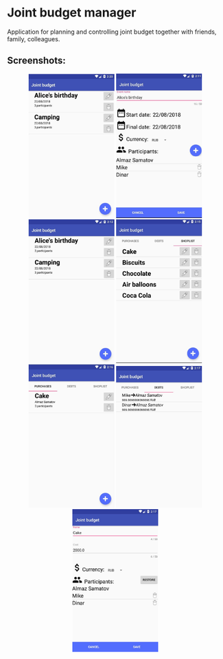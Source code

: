 # Joint budget manager

Application for planning and controlling joint budget together with friends, family, colleagues.

## Screenshots:

<p align="center">
  <img src="/screenshots/s1.jpg" width="200"/>
  <img src="/screenshots/s2.jpg" width="200"/>
  <img src="/screenshots/s3.jpg" width="200"/>
  <img src="/screenshots/s4.jpg" width="200"/>
  <img src="/screenshots/s5.jpg" width="200"/>
  <img src="/screenshots/s6.jpg" width="200"/>
  <img src="/screenshots/s7.jpg" width="200"/>
</p>
